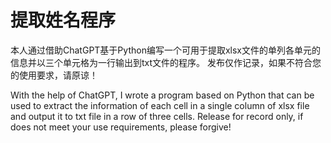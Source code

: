 # 提取姓名程序
本人通过借助ChatGPT基于Python编写一个可用于提取xlsx文件的单列各单元的信息并以三个单元格为一行输出到txt文件的程序。
发布仅作记录，如果不符合您的使用要求，请原谅！


With the help of ChatGPT, I wrote a program based on Python that can be used to extract the information of each cell in a single column of xlsx file and output it to txt file in a row of three cells.
Release for record only, if does not meet your use requirements, please forgive!
